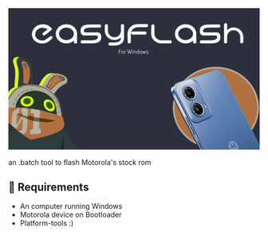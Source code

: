 <img src="EasyFlash_logo.png">

an .batch tool to flash Motorola's stock rom

## 📱 Requirements
- An computer running Windows
- Motorola device on Bootloader
- Platform-tools
:)

